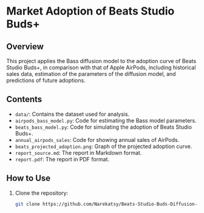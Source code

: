 # Market Adoption of Beats Studio Buds+

## Overview
This project applies the Bass diffusion model to the adoption curve of Beats Studio Buds+, in comparison with that of Apple AirPods, including historical sales data, estimation of the parameters of the diffusion model, and predictions of future adoptions.

## Contents
- `data/`: Contains the dataset used for analysis.
- `airpods_bass_model.py`: Code for estimating the Bass model parameters.
- `beats_bass_model.py`: Code for simulating the adoption of Beats Studio Buds+.
- `annual_airpods_sales`: Code for showing annual sales of AirPods.
- `beats_projected_adoption.png`: Graph of the projected adoption curve.
- `report_source.md`: The report in Markdown format.
- `report.pdf`: The report in PDF format.

## How to Use
1. Clone the repository:
   ```bash
   git clone https://github.com/Narekatsy/Beats-Studio-Buds-Diffusion-Analysis
